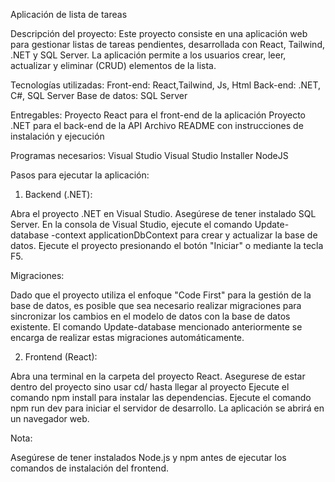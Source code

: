 Aplicación de lista de tareas 

Descripción del proyecto:
Este proyecto consiste en una aplicación web para gestionar listas de tareas pendientes, desarrollada con React, Tailwind, .NET y SQL Server. 
La aplicación permite a los usuarios crear, leer, actualizar y eliminar (CRUD) elementos de la lista.

Tecnologías utilizadas:
Front-end: React,Tailwind, Js, Html
Back-end: .NET, C#, SQL Server
Base de datos: SQL Server

Entregables:
Proyecto React para el front-end de la aplicación
Proyecto .NET para el back-end de la API
Archivo README con instrucciones de instalación y ejecución

Programas necesarios:
Visual Studio
Visual Studio Installer
NodeJS

Pasos para ejecutar la aplicación:

1. Backend (.NET):

Abra el proyecto .NET en Visual Studio.
Asegúrese de tener instalado SQL Server.
En la consola de Visual Studio, ejecute el comando 
Update-database -context applicationDbContext 
para crear y actualizar la base de datos.
Ejecute el proyecto presionando el botón "Iniciar" o mediante la tecla F5.

Migraciones:

Dado que el proyecto utiliza el enfoque "Code First" para la gestión de la base de datos, es posible que sea necesario realizar migraciones para sincronizar los cambios en el modelo de datos con la base de datos existente. El comando Update-database mencionado anteriormente se encarga de realizar estas migraciones automáticamente.

2. Frontend (React):

Abra una terminal en la carpeta del proyecto React.
Asegurese de estar dentro del proyecto sino usar cd/ hasta llegar al proyecto
Ejecute el comando npm install para instalar las dependencias.
Ejecute el comando npm run dev para iniciar el servidor de desarrollo.
La aplicación se abrirá en un navegador web.

Nota:

Asegúrese de tener instalados Node.js y npm antes de ejecutar los comandos de instalación del frontend.
